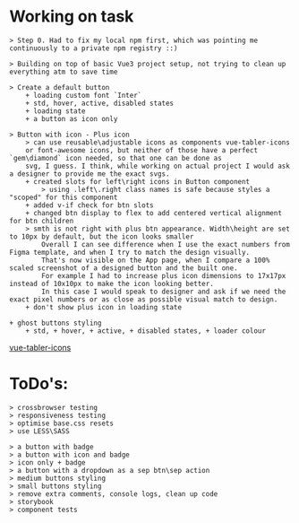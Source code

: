 # Working on task

    > Step 0. Had to fix my local npm first, which was pointing me continuously to a private npm registry ::)

    > Building on top of basic Vue3 project setup, not trying to clean up everything atm to save time

    > Create a default button
        + loading custom font `Inter`
        + std, hover, active, disabled states
        + loading state
        + a button as icon only

    > Button with icon - Plus icon
        > can use reusable\adjustable icons as components vue-tabler-icons
        or font-awesome icons, but neither of those have a perfect `gem\diamond` icon needed, so that one can be done as
        svg, I guess. I think, while working on actual project I would ask a designer to provide me the exact svgs.
        + created slots for left\right icons in Button component
            > using .left\.right class names is safe because styles a "scoped" for this component
        + added v-if check for btn slots
        + changed btn display to flex to add centered vertical alignment for btn children
        > smth is not right with plus btn appearance. Width\height are set to 10px by default, but the icon looks smaller
            Overall I can see difference when I use the exact numbers from Figma template, and when I try to match the design visually.
            That's now visible on the App page, when I compare a 100% scaled screenshot of a designed button and the built one.
            For example I had to increase plus icon dimensions to 17x17px instead of 10x10px to make the icon looking better.
            In this case I would speak to designer and ask if we need the exact pixel numbers or as close as possible visual match to design.
        + don't show plus icon in loading state
    
    + ghost buttons styling
        + std, + hover, + active, + disabled states, + loader colour

[vue-tabler-icons](https://www.npmjs.com/package/vue-tabler-icons)

# ToDo's:

    > crossbrowser testing
    > responsiveness testing
    > optimise base.css resets  
    > use LESS\SASS

    > a button with badge
    > a button with icon and badge
    > icon only + badge
    > a button with a dropdown as a sep btn\sep action
    > medium buttons styling
    > small buttons styling
    > remove extra comments, console logs, clean up code
    > storybook 
    > component tests
	

